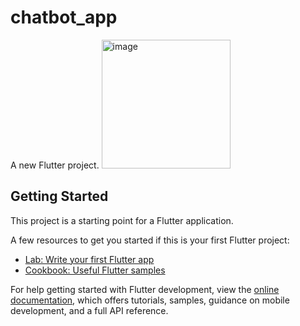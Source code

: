 # chatbot_app

A new Flutter project.
<img width="206" alt="image" src="https://github.com/vodatvan01/flutter_chat/assets/87610505/28c5c1d8-d79b-4723-b947-64372c044eaa">


## Getting Started

This project is a starting point for a Flutter application.

A few resources to get you started if this is your first Flutter project:

- [Lab: Write your first Flutter app](https://docs.flutter.dev/get-started/codelab)
- [Cookbook: Useful Flutter samples](https://docs.flutter.dev/cookbook)

For help getting started with Flutter development, view the
[online documentation](https://docs.flutter.dev/), which offers tutorials,
samples, guidance on mobile development, and a full API reference.
